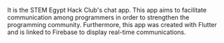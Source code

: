 It is the STEM Egypt Hack Club's chat app. This app aims to facilitate communication among programmers in order to strengthen the programming community. Furthermore, this app was created with Flutter and is linked to Firebase to display real-time communications. 
